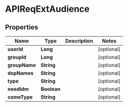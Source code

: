 

# APIReqExtAudience


## Properties

Name | Type | Description | Notes
------------ | ------------- | ------------- | -------------
**userId** | **Long** |  |  [optional]
**groupId** | **Long** |  |  [optional]
**groupName** | **String** |  |  [optional]
**dspNames** | **String** |  |  [optional]
**type** | **String** |  |  [optional]
**needIdm** | **Boolean** |  |  [optional]
**comeType** | **String** |  |  [optional]



